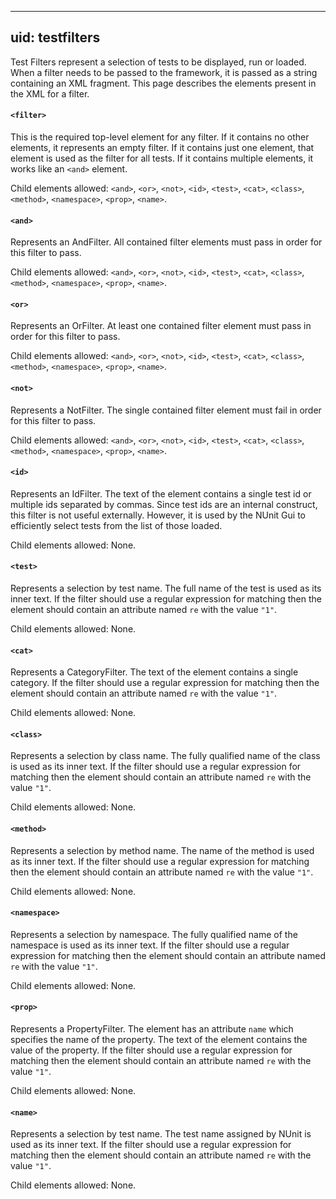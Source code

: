 ---
uid: testfilters
----

Test Filters represent a selection of tests to be displayed, run or loaded. When a filter needs to be passed to the framework, it is passed as a string containing an XML fragment. This page describes the elements present in the XML for a filter.

#### `<filter>`

This is the required top-level element for any filter. If it contains no other elements, it represents an empty filter. If it contains just one element, that element is used as the filter for all tests. If it contains multiple elements, it works like an `<and>` element.

Child elements allowed: `<and>`, `<or>`, `<not>`, `<id>`, `<test>`, `<cat>`, `<class>`, `<method>`, `<namespace>`, `<prop>`, `<name>`.

#### `<and>`

Represents an AndFilter. All contained filter elements must pass in order for this filter to pass.

Child elements allowed: `<and>`, `<or>`, `<not>`, `<id>`, `<test>`, `<cat>`, `<class>`, `<method>`, `<namespace>`, `<prop>`, `<name>`.

#### `<or>`

Represents an OrFilter. At least one contained filter element must pass in order for this filter to pass.

Child elements allowed: `<and>`, `<or>`, `<not>`, `<id>`, `<test>`, `<cat>`, `<class>`, `<method>`, `<namespace>`, `<prop>`, `<name>`.

#### `<not>`

Represents a NotFilter. The single contained filter element must fail in order for this filter to pass.

Child elements allowed: `<and>`, `<or>`, `<not>`, `<id>`, `<test>`, `<cat>`, `<class>`, `<method>`, `<namespace>`, `<prop>`, `<name>`.

#### `<id>`

Represents an IdFilter. The text of the element contains a single test id or multiple ids separated by commas. Since test ids are an internal construct, this filter is not useful externally. However, it is used by the NUnit Gui to efficiently select tests from the list of those loaded.

Child elements allowed: None.

#### `<test>`

Represents a selection by test name. The full name of the test is used as its inner text.
If the filter should use a regular expression for matching then the element should contain an attribute named `re` with the value `"1"`.

Child elements allowed: None.

#### `<cat>`

Represents a CategoryFilter. The text of the element contains a single category.
If the filter should use a regular expression for matching then the element should contain an attribute named `re` with the value `"1"`.

Child elements allowed: None.

#### `<class>`

Represents a selection by class name. The fully qualified name of the class is used as its inner text. 
If the filter should use a regular expression for matching then the element should contain an attribute named `re` with the value `"1"`.

Child elements allowed: None.

#### `<method>`

Represents a selection by method name. The name of the method is used as its inner text.
If the filter should use a regular expression for matching then the element should contain an attribute named `re` with the value `"1"`.

Child elements allowed: None.

#### `<namespace>`

Represents a selection by namespace. The fully qualified name of the namespace is used as its inner text.
If the filter should use a regular expression for matching then the element should contain an attribute named `re` with the value `"1"`.

Child elements allowed: None.

#### `<prop>`

Represents a PropertyFilter. The element has an attribute `name` which specifies the name of the property.
The text of the element contains the value of the property.
If the filter should use a regular expression for matching then the element should contain an attribute named `re` with the value `"1"`.

Child elements allowed: None.

#### `<name>`

Represents a selection by test name. The test name assigned by NUnit is used as its inner text.
If the filter should use a regular expression for matching then the element should contain an attribute named `re` with the value `"1"`.

Child elements allowed: None.
